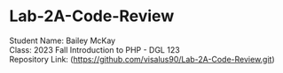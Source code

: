 # Lab-2A-Code-Review
Student Name: Bailey McKay <br>
Class: 2023 Fall Introduction to PHP - DGL 123 <br>
Repository Link: (https://github.com/visalus90/Lab-2A-Code-Review.git) <br>
